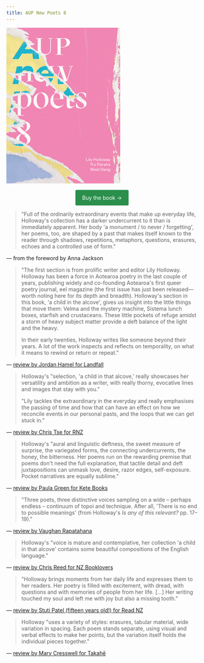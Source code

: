 ```yaml
---
title: AUP New Poets 8
---
```


<a href="https://aucklanduniversitypress.co.nz/aup-new-poets-8/"> <img src="/images/AUP_New_Poets_8.jpg" alt="AUP New Poets 8" class="mt4 db center"/><br></a>

<center><a rel="noopener" target="_blank" href="https://aucklanduniversitypress.co.nz/aup-new-poets-8/" target="_blank" style="color: #ffffff; text-decoration: none; border-radius: 3px; background-color: #2b8f4c; border-top: 12px solid #2b8f4c; border-bottom: 12px solid #2b8f4c; border-right: 18px solid #2b8f4c; border-left: 18px solid #2b8f4c; display: inline-block;">Buy the book &rarr;</a></center>

> "Full of the ordinarily extraordinary events that make up everyday life, Holloway's collection has a darker undercurrent to it than is immediately apparent. Her body 'a monument / to never / forgetting', her poems, too, are shaped by a past that makes itself known to the reader through shadows, repetitions, metaphors, questions, erasures, echoes and a controlled use of form."

— from the foreword by Anna Jackson

> "The first section is from prolific writer and editor Lily Holloway. Holloway has been a force in Aotearoa poetry in the last couple of years, publishing widely and co-founding Aotearoa's first queer poetry journal, eel magazine (the first issue has just been released—worth noting here for its depth and breadth). Holloway's section in this book, 'a child in the alcove', gives us insight into the little things that move them: Velma and the mystery machine, Sistema lunch boxes, starfish and crustaceans. These little pockets of refuge amidst a storm of heavy subject matter provide a deft balance of the light and the heavy. 
>
> In their early twenties, Holloway writes like someone beyond their years. A lot of the work inspects and reflects on temporality, on what it means to rewind or return or repeat."

— [review by Jordan Hamel for Landfall](https://landfallreview.com/the-timeline-is-elusive/#:~:text=at%20her%20disposal.-,AUP%20New%20Poets%208,-offers%20up%20another)

> Holloway's "selection, 'a child in that alcove,' really showcases her versatility and ambition as a writer, with really thorny, evocative lines and images that stay with you."
>
> "Lily tackles the extraordinary in the everyday and really emphasises the passing of time and how that can have an effect on how we reconcile events in our personal pasts, and the loops that we can get stuck in."

— [review by Chris Tse for RNZ](https://www.rnz.co.nz/national/programmes/ninetonoon/audio/2018815424/book-review-aup-new-poets-8)

> Holloway's "aural and linguistic deftness, the sweet measure of surprise, the variegated forms, the connecting undercurrents, the honey, the bitterness. Her poems run on the rewarding premise that poems don't need the full explanation, that tactile detail and deft juxtapositions can unmask love, desire, razor edges, self-exposure. Pocket narratives are equally sublime."

— [review by Paula Green for Kete Books](https://www.ketebooks.co.nz/en/reviews/review-aup-new-poets-8-poetry-t28d5-jx5jk)

> "Three poets, three distinctive voices sampling on a wide – perhaps endless – continuum of topoi and technique. After all, 'There is no end to possible meanings' (from Holloway's *Is any of this relevant?* pp. 17–19)."

— [review by Vaughan Rapatahana](http://www.flaxroots.com/flaxflower/three-poets-three-distinctive-voices)

> Holloway's "voice is mature and contemplative, her collection 'a child in that alcove' contains some beautiful compositions of the English language."

— [review by Chris Reed for NZ Booklovers](https://www.nzbooklovers.co.nz/post/aup-new-poets-8-by-lily-holloway-tru-paraha-modi-deng)

> "Holloway brings moments from her daily life and expresses them to her readers. Her poetry is filled with excitement, with dread, with questions and with memories of people from her life. [...] Her writing touched my soul and left me with joy but also a missing tooth."

— [review by Stuti Patel (fifteen years old!) for Read NZ](https://web.archive.org/web/20221003115716/https://hookedonbooks.org.nz/astonishing-and-fresh-expression-stuti-patel/)

> Holloway "uses a variety of styles: erasures, tabular material, wide variation in spacing. Each poem stands separate, using visual and verbal effects to make her points, but the variation itself holds the individual pieces together."

— [review by Mary Cresswell for Takahē](https://www.takahe.org.nz/aup-new-poets-8/)